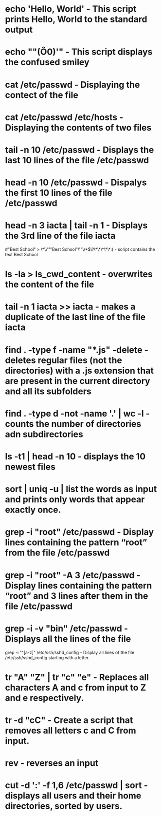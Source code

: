 # echo 'Hello, World' - This script prints Hello, World to the standard output

# echo "\"(Ô0)'" - This script displays the confused smiley

# cat /etc/passwd - Displaying the contect of the file

# cat /etc/passwd /etc/hosts - Displaying the contents of two files

# tail -n 10 /etc/passwd - Displays the last 10 lines of the file /etc/passwd

# head -n 10 /etc/passwd - Dispalys the first 10 lines of the file /etc/passwd

# head -n 3 iacta | tail -n 1 - Displays the 3rd line of the file iacta
 

#"Best School" > \\\*\\\\"'\"Best School\"\\'"\\\\\*\$\\\?\\\*\\\*\\\*\\\*\\\*\:\) - script contains the text Best School

# ls -la > ls_cwd_content - overwrites the content of the file

# tail -n 1 iacta >> iacta - makes a duplicate of the last line of the file iacta

# find . -type f -name "*.js" -delete - deletes regular files (not the directories) with a .js extension that are present in the current directory and all its subfolders

# find . -type d -not -name '.' | wc -l - counts the number of directories adn subdirectories

# ls -t1 | head -n 10 - displays the 10 newest files

# sort | uniq -u | list the words as input and prints only words that appear exactly once.
 
# grep -i "root" /etc/passwd - Display lines containing the pattern “root” from the file /etc/passwd

# grep -i "root" -A 3 /etc/passwd - Display lines containing the pattern “root” and 3 lines after them in the file /etc/passwd  

# grep -i -v "bin" /etc/passwd - Displays all the lines of the file

grep -i "^[a-z]" /etc/ssh/sshd_config - Display all lines of the file /etc/ssh/sshd_config starting with a letter.


# tr "A" "Z" | tr "c" "e" - Replaces all characters A and c from input to Z and e respectively.  

# tr -d "cC" - Create a script that removes all letters c and C from input.

# rev - reverses an input

# cut -d ':' -f 1,6 /etc/passwd | sort - displays all users and their home directories, sorted by users.
